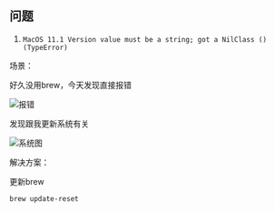 ## 问题

1.  `MacOS 11.1 Version value must be a string; got a NilClass () (TypeError)`

场景：

好久没用brew，今天发现直接报错

![报错](http://cdn.chemputer.top/notebook/brew/error1.jpg)

发现跟我更新系统有关

![系统图](http://cdn.chemputer.top/notebook/brew/system.jpg)

解决方案：

更新brew

``` bash
brew update-reset
```
